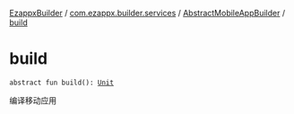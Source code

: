 [EzappxBuilder](../../index.md) / [com.ezappx.builder.services](../index.md) / [AbstractMobileAppBuilder](index.md) / [build](./build.md)

# build

`abstract fun build(): `[`Unit`](https://kotlinlang.org/api/latest/jvm/stdlib/kotlin/-unit/index.html)

编译移动应用

